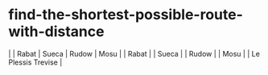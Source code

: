 # find-the-shortest-possible-route-with-distance
|  | Rabat | Sueca | Rudow | Mosu  |
| Rabat | 
| Sueca | 
| Rudow |
| Mosu  |
| Le Plessis Trevise |
